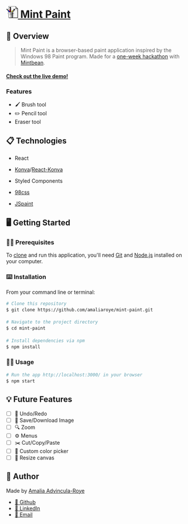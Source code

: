 #  [![Icon](src/assets/logo.png) Mint Paint](https://amaliaroye.github.io/mint-paint/)

## 🎨 Overview
> Mint Paint is a browser-based paint application inspired by the Windows 98 Paint program. Made for a [one-week hackathon](https://tinyurl.com/yz4p8344) with [Mintbean](https://mintbean.io/).

#### **[Check out the live demo!](https://amaliaroye.github.io/mint-paint/)**

### Features
  - 🖌 Brush tool
  - ✏️ Pencil tool
  - Eraser tool

## 📋 Technologies
  - React
  - [Konva](https://konvajs.org/)/[React-Konva](https://konvajs.org/docs/react/Intro.html)
  - Styled Components

  - [98css](https://jdan.github.io/98.css/)
  - [JSpaint](https://jspaint.app/)


## 🖥 Getting Started
### 👩‍💻 Prerequisites
To [clone](https://help.github.com/articles/cloning-a-repository/) and run this application, you'll need [Git](https://git-scm.com/) and [Node.js](https://nodejs.org/en/download/) installed on your computer.

### ⌨️ Installation
From your command line or terminal:
```sh
# Clone this repository
$ git clone https://github.com/amaliaroye/mint-paint.git

# Navigate to the project directory
$ cd mint-paint

# Install dependencies via npm
$ npm install
```

### 👩‍🎨 Usage
```sh
# Run the app http://localhost:3000/ in your browser
$ npm start
```

## 💡 Future Features
  - [ ] 🔄 Undo/Redo
  - [ ] 💾 Save/Download Image
  - [ ] 🔍 Zoom
  - [ ] ⚙️ Menus
  - [ ] ✂️ Cut/Copy/Paste
  - [ ] 🎨 Custom color picker
  - [ ] 📏 Resize canvas

## 👤 Author
Made by [Amalia Advincula-Roye](https://amaliaroye.github.io/)
- [🔗 Github](https://github.com/amaliaroye)
- [📇 LinkedIn](https://www.linkedin.com/in/amalia-advincula-roye/)
- [💌 Email](mailto:amaliaroye@gmail.com)
